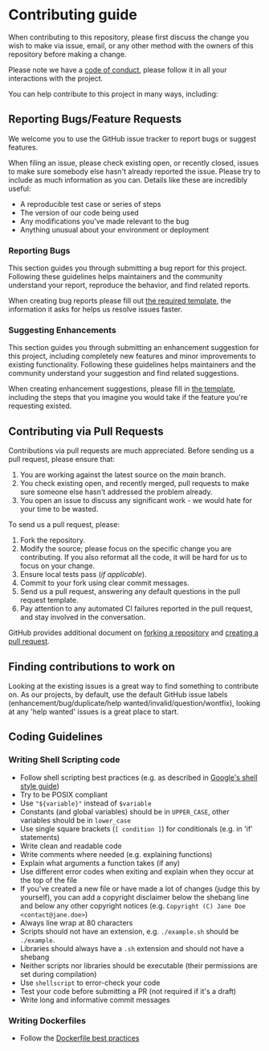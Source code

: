 # Contributing guide

When contributing to this repository, please first discuss the change you wish to make via issue, email, or any other method with the owners of this repository before making a change.

Please note we have a [code of conduct](./.github/CODE_OF_CONDUCT.md), please follow it in all your interactions with the project.

You can help contribute to this project in many ways, including:

## Reporting Bugs/Feature Requests

We welcome you to use the GitHub issue tracker to report bugs or suggest features.

When filing an issue, please check existing open, or recently closed, issues to make sure somebody else hasn't already
reported the issue. Please try to include as much information as you can. Details like these are incredibly useful:

* A reproducible test case or series of steps
* The version of our code being used
* Any modifications you've made relevant to the bug
* Anything unusual about your environment or deployment

### Reporting Bugs

This section guides you through submitting a bug report for this project. Following these guidelines helps maintainers and the community understand your report, reproduce the behavior, and find related reports.

When creating bug reports please fill out [the required template](./.github/ISSUE_TEMPLATE/bug_report.md), the information it asks for helps us resolve issues faster.

### Suggesting Enhancements

This section guides you through submitting an enhancement suggestion for this project, including completely new features and minor improvements to existing functionality. Following these guidelines helps maintainers and the community understand your suggestion and find related suggestions.

When creating enhancement suggestions, please fill in [the template](./.github/ISSUE_TEMPLATE/feature_request.md), including the steps that you imagine you would take if the feature you're requesting existed.

## Contributing via Pull Requests

Contributions via pull requests are much appreciated. Before sending us a pull request, please ensure that:

1. You are working against the latest source on the *main* branch.
2. You check existing open, and recently merged, pull requests to make sure someone else hasn't addressed the problem already.
3. You open an issue to discuss any significant work - we would hate for your time to be wasted.

To send us a pull request, please:

1. Fork the repository.
2. Modify the source; please focus on the specific change you are contributing. If you also reformat all the code, it will be hard for us to focus on your change.
3. Ensure local tests pass (*if applicable*).
4. Commit to your fork using clear commit messages.
5. Send us a pull request, answering any default questions in the pull request template.
6. Pay attention to any automated CI failures reported in the pull request, and stay involved in the conversation.

GitHub provides additional document on [forking a repository](https://help.github.com/articles/fork-a-repo/) and
[creating a pull request](https://help.github.com/articles/creating-a-pull-request/).


## Finding contributions to work on

Looking at the existing issues is a great way to find something to contribute on. As our projects, by default, use the default GitHub issue labels (enhancement/bug/duplicate/help wanted/invalid/question/wontfix), looking at any 'help wanted' issues is a great place to start.

## Coding Guidelines

### Writing Shell Scripting code

- Follow shell scripting best practices (e.g. as described in
  [Google's shell style guide](https://google.github.io/styleguide/shell.xml))
- Try to be POSIX compliant
- Use `"${variable}"` instead of `$variable`
- Constants (and global variables) should be in `UPPER_CASE`, other variables
  should be in `lower_case`
- Use single square brackets (`[ condition ]`) for conditionals
  (e.g. in 'if' statements)
- Write clean and readable code
- Write comments where needed (e.g. explaining functions)
- Explain what arguments a function takes (if any)
- Use different error codes when exiting and explain when they occur
  at the top of the file
- If you've created a new file or have made a lot of changes
  (judge this by yourself), you can add a copyright disclaimer below the shebang
  line and below any other copyright notices
  (e.g. `Copyright (C) Jane Doe <contact@jane.doe>`)
- Always line wrap at 80 characters
- Scripts should not have an extension, e.g. `./example.sh` should be `./example`.
- Libraries should always have a `.sh` extension and should not have a shebang
- Neither scripts nor libraries should be executable (their permissions are
  set during compilation)
- Use `shellscript` to error-check your code
- Test your code before submitting a PR (not required if it's a draft)
- Write long and informative commit messages

### Writing Dockerfiles

- Follow the [Dockerfile best practices](https://docs.docker.com/develop/develop-images/dockerfile_best-practices/)
